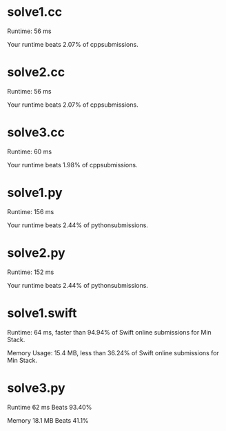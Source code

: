 # solve1.cc

Runtime: 56 ms

Your runtime beats 2.07% of cppsubmissions.

# solve2.cc

Runtime: 56 ms

Your runtime beats 2.07% of cppsubmissions.

# solve3.cc

Runtime: 60 ms

Your runtime beats 1.98% of cppsubmissions.

# solve1.py

Runtime: 156 ms

Your runtime beats 2.44% of pythonsubmissions.

# solve2.py

Runtime: 152 ms

Your runtime beats 2.44% of pythonsubmissions.

# solve1.swift

Runtime: 64 ms, faster than 94.94% of Swift online submissions for Min Stack.

Memory Usage: 15.4 MB, less than 36.24% of Swift online submissions for Min Stack.

# solve3.py

Runtime 62 ms Beats 93.40%

Memory 18.1 MB Beats 41.1%

